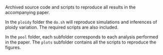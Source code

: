 
Archived source code and scripts to reproduce all results in the accompanying paper.

In the `ploidy` folder the `do.sh` will reproduce simulations and inferences of ploidy variation.
The required scripts are also included.

In the `pool` folder, each subfolder corresponds to each analysis performed in the paper. The `plots` subfolder contains all the scripts to reproduce the figures.




